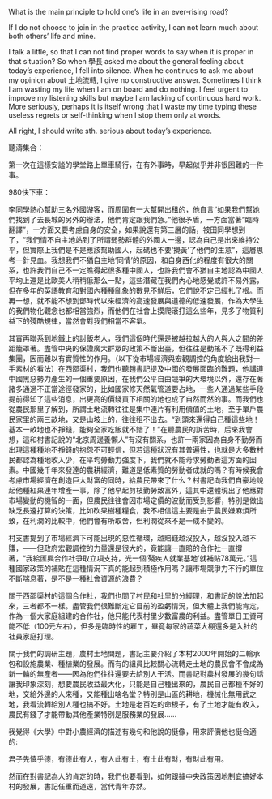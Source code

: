 What is the main principle to hold one’s life in an ever-rising road?

If I do not choose to join in the practice activity, I can not learn much about both others’ life and mine.

I talk a little, so that I can not find proper words to say when it is proper in that situation? So when 學長 asked me about the general feeling about today’s experience, I fell into silence. When he continues to ask me about my opinion about 土地流轉, I give no constructive answer. Sometimes I think I am wasting my life when I am on board and do nothing. I feel urgent to improve my listening skills but maybe I am lacking of continuous hard work. More seriously, perhaps it is itself wrong that I waste my time typing these useless regrets or self-thinking when I stop them only at words.

All right, I should write sth. serious about today’s experience.

聽濤集合：

第一次在這樣安謐的學堂路上單車騎行，在有外事時，早起似乎并非很困難的一件事。

980快下車：

李同學熱心幫助三名外國游客，而周圍有一大幫開出租的，他自言“如果我們幫她們找到了去長城的另外的辦法，他們肯定跟我們急。”他很矛盾，一方面當著“臨時翻譯”，一方面又要考慮自身的安全，如果說還有第三層的話，被田同學想到了，“我們情不自主地站到了所謂弱勢群體的外國人一邊，認為自己是出來維持公平，但實際上我們是不是應該幫助國人，起碼也不要‘攪黃’了他們的生意”，這層思考一針見血。我想我們不猶自主地‘同情’的原因，和自身西化的程度有很大的關系，也許我們自己不一定瞧得起很多種中國人，也許我們會不猶自主地認為中國人平均上還是比歐美人稍稍低那么一點，這些潛藏在我們內心地感覺或許不易外露，但在多年的英語教育和對國內種種亂象的數見不鮮后，它們說不定已經扎了根。而再一想，就不能不想到鄧時代以來經濟的高速發展與道德的低速發展，作為大學生的我們物化觀念也都相當強烈，而他們在社會上摸爬滾打這么些年，見多了物質利益下的殘酷規律，當然會對我們相當不客氣。

其實再聯系到地鐵上的討飯老人，我們這個時代還是被越拉越大的人與人之間的差距籠罩著。盡管中央的保證廣大群眾的政策不斷出臺，但往往是動搖不了既得利益集團，因而難以有實質性的作用。（以下從市場經濟與宏觀調控的角度給出我對一手素材的看法）在西邵渠村，我們也聽趙書記提及中國的發展面臨的難題，他講道中國黑惡勢力產生的一個重要原因，在我們公平自由競爭的大環境以外，還存在著諸多通過不正當途徑發家的，比如國家修天然氣管道要占地，一些人通過某些手段提前得知了這些消息，出更高的價錢買下相關的地也成了自然而然的事。而我們也從農民那里了解到，所謂土地流轉往往是集中連片有利用價值的土地，至于單戶農民家里的兩三畝地，又是山坡上的，往往租不出去。“到頭來還得自己種這些地！基本一畝地也不掙錢，能夠全家吃飯就不錯了！”在聽農民的訴苦時，后來我會想，這和村書記說的“北京周邊養懶人”有沒有關系，也許一兩家因為自身不勤勞而出現這種種地不掙錢的抱怨不可輕信，但若這種狀況有其普遍性，也就是大多數村民都認為種地收入少，在平均勞動力強度下，我們就不能苛求勞動者這方面的因素。中國幾千年來發達的農耕經濟，難道是低素質的勞動者成就的嗎？有時候我會考慮市場經濟在創造巨大財富的同時，給農民帶來了什么？村書記向我們自豪地說起他種紅果連年增產一事，除了他早起剪枝勤勞致富外，這其中還體現出了他應對市場變動的機智的一面，但農民往往會因市場定價的波動而受到影響，特別是做出缺乏長遠打算的決策，比如砍果樹種糧食，我不相信這主要是由于農民嫌麻煩所致，在利潤的比較中，他們會有所取舍，但利潤從來不是一成不變的。

村支書提到了市場經濟下可能出現的惡性循環，越賠錢越沒投入，越沒投入越不賺，——但政府宏觀調控的力量還是很大的，竟能讓一直賠的合作社一直撐著，“我給匯興合作社爭取立項支持，光一個‘殘疾人就業基地’就補貼78萬元。”這種國家政策的補貼在這種情況下真的能起到積極作用嗎？讓市場競爭力不行的單位不斷喘息著，是不是一種社會資源的浪費？

關于西邵渠村的這個合作社，我們也問了村民和社里的分經理，和書記的說法加起來，三者都不一樣。盡管我們很難斷定它目前的盈虧情況，但大體上我們能肯定，作為一個大家庭組建的合作社，他只能代表村里少數富農的利益。盡管單日工資可能不低（100元左右），但多是臨時性的雇工，畢竟每家的蔬菜大棚還多是入社的社員家庭打理。

關于我們的調研主題，農村土地問題，書記主要介紹了本村2000年開始的二輪承包和設施農業、種植業的發展。而有的組員比較關心流轉走土地的農民會不會成為新一輪的無產者——因為他們往往還要去給別人干活。而書記對農村發展的幾句話讓我印象深刻，想要農民收益最大化，只能是自己種出來的，農民自己都種不好的地，交給外邊的人來種，又能種出啥名堂？特別是山區的耕地，機械化無用武之地，我看流轉給別人種也搞不好。土地是老百姓的命根子，有了土地才能有收入，農民有錢了才能帶動其他產業特別是服務業的發展……

我覺得《大學》中對小農經濟的描述有幾句和他說的挺像，用來評價他也挺合適的:

君子先慎乎德，有德此有人，有人此有土，有土此有財，有財此有用。

然而在對書記為人的肯定的時，我們也要看到，如何跟據中央政策因地制宜搞好本村的發展，書記任重而道遠，當代青年亦然。
